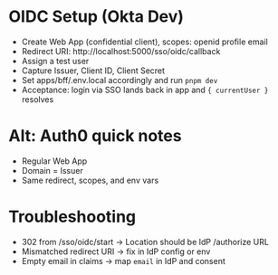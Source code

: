 # OIDC Setup (Okta Dev)
- Create Web App (confidential client), scopes: openid profile email
- Redirect URI: http://localhost:5000/sso/oidc/callback
- Assign a test user
- Capture Issuer, Client ID, Client Secret
- Set apps/bff/.env.local accordingly and run `pnpm dev`
- Acceptance: login via SSO lands back in app and `{ currentUser }` resolves

# Alt: Auth0 quick notes
- Regular Web App
- Domain = Issuer
- Same redirect, scopes, and env vars

# Troubleshooting
- 302 from /sso/oidc/start → Location should be IdP /authorize URL
- Mismatched redirect URI → fix in IdP config or env
- Empty email in claims → map `email` in IdP and consent